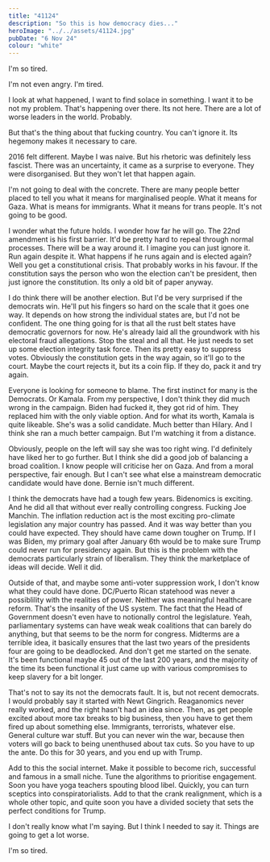 ```yaml
---
title: "41124"
description: "So this is how democracy dies..."
heroImage: "../../assets/41124.jpg"
pubDate: "6 Nov 24"
colour: "white"
---
```


I'm so tired. 

I'm not even angry. I'm tired. 

I look at what happened, I want to find solace in something. I want it to be not my problem. That's happening over there. Its not here. There are a lot of worse leaders in the world. Probably. 

But that's the thing about that fucking country. You can't ignore it. Its hegemony makes it necessary to care.

2016 felt different. Maybe I was naive. But his rhetoric was definitely less fascist. There was an uncertainty, it came as a surprise to everyone. They were disorganised. But they won't let that happen again.

I'm not going to deal with the concrete. There are many people better placed to tell you what it means for marginalised people. What it means for Gaza. What is means for immigrants. What it means for trans people.  It's not going to be good.

I wonder what the future holds. I wonder how far he will go. The 22nd amendment is his first barrier. It'd be pretty hard to repeal through normal processes. There will be a way around it. I imagine you can just ignore it. Run again despite it. What happens if he runs again and is elected again? Well you get a constitutional crisis. That probably works in his favour. If the constitution says the person who won the election can't be president, then just ignore the constitution. Its only a old bit of paper anyway.

I do think there will be another election. But I'd be very surprised if the democrats win. He'll put his fingers so hard on the scale that it goes one way. It depends on how strong the individual states are, but I'd not be confident. The one thing going for is that all the rust belt states have democratic governors for now. He's already laid all the groundwork with his electoral fraud allegations. Stop the steal and all that. He just needs to set up some election integrity task force. Then its pretty easy to suppress votes. Obviously the constitution gets in the way again, so it'll go to the court. Maybe the court rejects it, but its a coin flip. If they do, pack it and try again. 

Everyone is looking for someone to blame. The first instinct for many is the Democrats. Or Kamala. From my perspective, I don't think they did much wrong in the campaign. Biden had fucked it, they got rid of him. They replaced him with the only viable option. And for what its worth, Kamala is quite likeable. She's was a solid candidate. Much better than Hilary. And I think she ran a much better campaign. But I'm watching it from a distance.

Obviously, people on the left will say she was too right wing. I'd definitely have liked her to go further. But I think she did a good job of balancing a broad coalition. I know people will criticise her on Gaza. And from a moral perspective, fair enough. But I can't see what else a mainstream democratic candidate would have done. Bernie isn't much different. 

I think the democrats have had a tough few years. Bidenomics is exciting. And he did all that without ever really controlling congress. Fucking Joe Manchin. The inflation reduction act is the most exciting pro-climate legislation any major country has passed. And it was way better than you could have expected. They should have came down tougher on Trump. If I was Biden, my primary goal after January 6th would be to make sure Trump could never run for presidency again. But this is the problem with the democrats particularly strain of liberalism. They think the marketplace of ideas will decide. Well it did. 

Outside of that, and maybe some anti-voter suppression work, I don't know what they could have done. DC/Puerto Rican statehood was never a possiblility with the realities of power. Neither was meaningful healthcare reform. That's the insanity of the US system. The fact that the Head of Government doesn't even have to notionally control the legislature. Yeah, parliamentary systems can have weak weak coalitions that can barely do anything, but that seems to be the norm for congress. Midterms are a terrible idea, it basically ensures that the last two years of the presidents four are going to be deadlocked. And don't get me started on the senate. It's been functional maybe 45 out of the last 200 years, and the majority of the time its been functional it just came up with various compromises to keep slavery for a bit longer.

That's not to say its not the democrats fault. It is, but not recent democrats. I would probably say it started with Newt Gingrich. Reaganomics never really worked, and the right hasn't had an idea since. Then, as get people excited about more tax breaks to big business, then you have to get them fired up about something else. Immigrants, terrorists, whatever else. General culture war stuff. But you can never win the war, because then voters will go back to being unenthused about tax cuts. So you have to up the ante. Do this for 30 years, and you end up with Trump.

Add to this the social internet. Make it possible to become rich, successful and famous in a small niche. Tune the algorithms to prioritise engagement. Soon you have yoga teachers spouting blood libel. Quickly, you can turn sceptics into conspiratorialists. Add to that the crank realignment, which is a whole other topic, and quite soon you have a divided society that sets the perfect conditions for Trump.

I don't really know what I'm saying. But I think I needed to say it. Things are going to get a lot worse.

I'm so tired.
